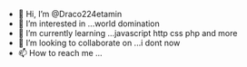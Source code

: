 - 👋 Hi, I’m @Draco224etamin
- 👀 I’m interested in ...world domination
- 🌱 I’m currently learning ...javascript http css php and more
- 💞️ I’m looking to collaborate on ...i dont now
- 📫 How to reach me ...

<!---
Draco224etamin/Draco224etamin is a ✨ special ✨ repository because its `README.md` (this file) appears on your GitHub profile.
You can click the Preview link to take a look at your changes.
--->
